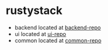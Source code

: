 # rustystack
- backend located at [backend-repo](https://github.com/gohermgo/rustystack-backend)
- ui located at [ui-repo](https://github.com/gohermgo/rustystack-ui)
- common located at [common-repo](https://github.com/gohermgo/rustystack-common)

